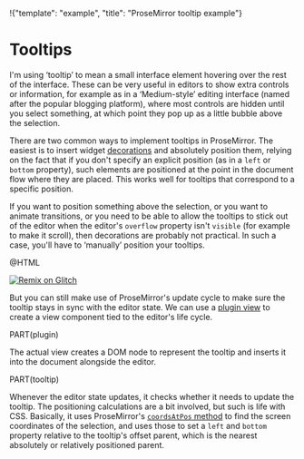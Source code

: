 !{"template": "example", "title": "ProseMirror tooltip example"}

# Tooltips

I'm using ‘tooltip’ to mean a small interface element hovering over
the rest of the interface. These can be very useful in editors to show
extra controls or information, for example as in a ‘Medium-style’
editing interface (named after the popular blogging platform), where
most controls are hidden until you select something, at which point
they pop up as a little bubble above the selection.

There are two common ways to implement tooltips in ProseMirror. The
easiest is to insert widget
[decorations](/docs/guide/#view.decorations) and absolutely position
them, relying on the fact that if you don't specify an explicit
position (as in a `left` or `bottom` property), such elements are
positioned at the point in the document flow where they are placed.
This works well for tooltips that correspond to a specific position.

If you want to position something above the selection, or you want to
animate transitions, or you need to be able to allow the tooltips to
stick out of the editor when the editor's `overflow` property isn't
`visible` (for example to make it scroll), then decorations are
probably not practical. In such a case, you'll have to ‘manually’
position your tooltips.

@HTML

[![Remix on Glitch](https://cdn.glitch.com/2703baf2-b643-4da7-ab91-7ee2a2d00b5b%2Fremix-button.svg)](https://glitch.com/edit/#!/remix/prosemirror-demo-tooltip)

But you can still make use of ProseMirror's update cycle to make sure
the tooltip stays in sync with the editor state. We can use a [plugin
view](##state.PluginSpec.view) to create a view component tied to the
editor's life cycle.

PART(plugin)

The actual view creates a DOM node to represent the tooltip and
inserts it into the document alongside the editor.

PART(tooltip)

Whenever the editor state updates, it checks whether it needs to
update the tooltip. The positioning calculations are a bit involved,
but such is life with CSS. Basically, it uses ProseMirror's
[`coordsAtPos` method](##view.EditorView.coordsAtPos) to find the
screen coordinates of the selection, and uses those to set a `left`
and `bottom` property relative to the tooltip's offset parent, which
is the nearest absolutely or relatively positioned parent.
